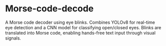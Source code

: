 # Morse-code-decode
A Morse code decoder using eye blinks. Combines YOLOv8 for real-time eye detection and a CNN model for classifying open/closed eyes. Blinks are translated into Morse code, enabling hands-free text input through visual signals.
